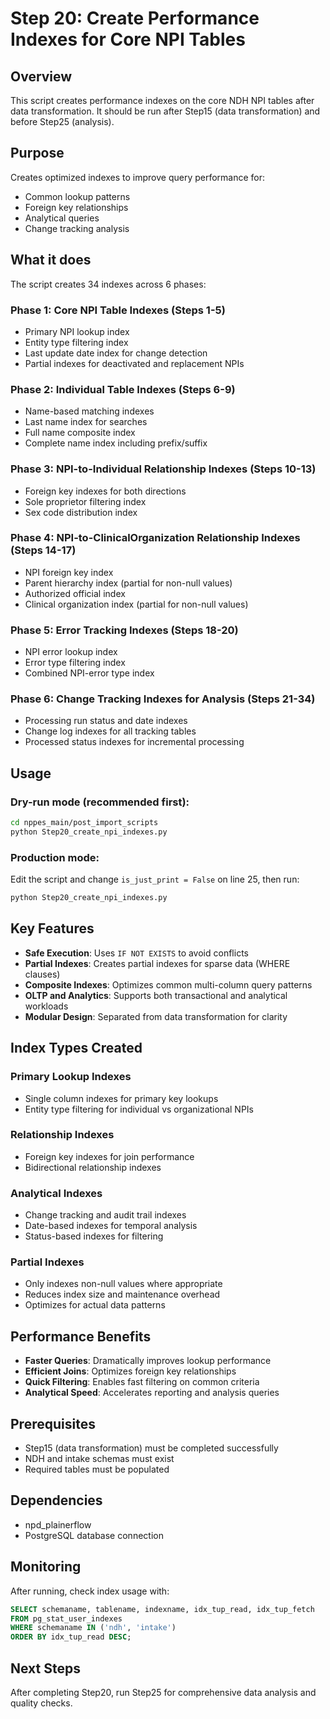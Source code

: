 # Step 20: Create Performance Indexes for Core NPI Tables

## Overview

This script creates performance indexes on the core NDH NPI tables after data transformation. It should be run after Step15 (data transformation) and before Step25 (analysis).

## Purpose

Creates optimized indexes to improve query performance for:
- Common lookup patterns
- Foreign key relationships
- Analytical queries
- Change tracking analysis

## What it does

The script creates 34 indexes across 6 phases:

### Phase 1: Core NPI Table Indexes (Steps 1-5)
- Primary NPI lookup index
- Entity type filtering index
- Last update date index for change detection
- Partial indexes for deactivated and replacement NPIs

### Phase 2: Individual Table Indexes (Steps 6-9)
- Name-based matching indexes
- Last name index for searches
- Full name composite index
- Complete name index including prefix/suffix

### Phase 3: NPI-to-Individual Relationship Indexes (Steps 10-13)
- Foreign key indexes for both directions
- Sole proprietor filtering index
- Sex code distribution index

### Phase 4: NPI-to-ClinicalOrganization Relationship Indexes (Steps 14-17)
- NPI foreign key index
- Parent hierarchy index (partial for non-null values)
- Authorized official index
- Clinical organization index (partial for non-null values)

### Phase 5: Error Tracking Indexes (Steps 18-20)
- NPI error lookup index
- Error type filtering index
- Combined NPI-error type index

### Phase 6: Change Tracking Indexes for Analysis (Steps 21-34)
- Processing run status and date indexes
- Change log indexes for all tracking tables
- Processed status indexes for incremental processing

## Usage

### Dry-run mode (recommended first):
```bash
cd nppes_main/post_import_scripts
python Step20_create_npi_indexes.py
```

### Production mode:
Edit the script and change `is_just_print = False` on line 25, then run:
```bash
python Step20_create_npi_indexes.py
```

## Key Features

- **Safe Execution**: Uses `IF NOT EXISTS` to avoid conflicts
- **Partial Indexes**: Creates partial indexes for sparse data (WHERE clauses)
- **Composite Indexes**: Optimizes common multi-column query patterns
- **OLTP and Analytics**: Supports both transactional and analytical workloads
- **Modular Design**: Separated from data transformation for clarity

## Index Types Created

### Primary Lookup Indexes
- Single column indexes for primary key lookups
- Entity type filtering for individual vs organizational NPIs

### Relationship Indexes
- Foreign key indexes for join performance
- Bidirectional relationship indexes

### Analytical Indexes
- Change tracking and audit trail indexes
- Date-based indexes for temporal analysis
- Status-based indexes for filtering

### Partial Indexes
- Only indexes non-null values where appropriate
- Reduces index size and maintenance overhead
- Optimizes for actual data patterns

## Performance Benefits

- **Faster Queries**: Dramatically improves lookup performance
- **Efficient Joins**: Optimizes foreign key relationships
- **Quick Filtering**: Enables fast filtering on common criteria
- **Analytical Speed**: Accelerates reporting and analysis queries

## Prerequisites

- Step15 (data transformation) must be completed successfully
- NDH and intake schemas must exist
- Required tables must be populated

## Dependencies

- npd_plainerflow
- PostgreSQL database connection

## Monitoring

After running, check index usage with:
```sql
SELECT schemaname, tablename, indexname, idx_tup_read, idx_tup_fetch
FROM pg_stat_user_indexes 
WHERE schemaname IN ('ndh', 'intake')
ORDER BY idx_tup_read DESC;
```

## Next Steps

After completing Step20, run Step25 for comprehensive data analysis and quality checks.
